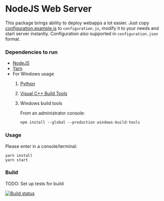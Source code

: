 # NodeJS Web Server

This package brings ability to deploy webapps a lot easier. Just copy [configuration.example.js](configuration.example.js) to `configuration.js`, modify it to your needs and start server instantly. Configuration also supported in `configuration.json` format.

### Dependencies to run
* [NodeJS](https://nodejs.org/en/)
* [Yarn](https://yarnpkg.com/en/)
* For Windows usage
    1. [Python](https://www.python.org/)
    1. [Visual C++ Build Tools](https://www.visualstudio.com/downloads/#build-tools-for-visual-studio-2017)
    1. Windows build tools
     
        From an administrator console:

        ```npm install --global --production windows-build-tools```


### Usage

Please enter in a console/terminal:
    
    yarn install
    yarn start


### Build

TODO: Set up tests for build

[![Build status](https://travis-ci.org/Koeroesi86/node-webserver.svg?branch=master)](https://travis-ci.org/Koeroesi86/node-webserver)
